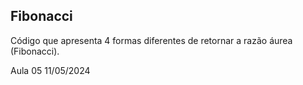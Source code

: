 ## Fibonacci

Código que apresenta 4 formas diferentes de retornar a razão áurea (Fibonacci).

Aula 05 
11/05/2024